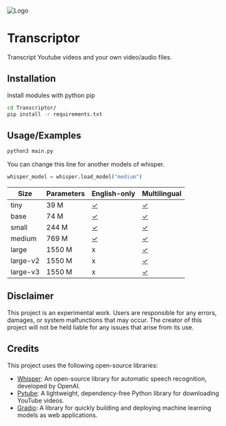 
![Logo](https://example.example/example.png)


# Transcriptor

Transcript Youtube videos and your own video/audio files.


## Installation

Install modules with python pip

```bash
cd Transcriptor/
pip install -r requirements.txt
```
    
## Usage/Examples

```bash
python3 main.py
```
You can change this line for another models of whisper.

```python
whisper_model = whisper.load_model("medium")
```

| Size     | Parameters | English-only                                         | Multilingual                                        |
|----------|------------|------------------------------------------------------|-----------------------------------------------------|
| tiny     | 39 M       | [✓](https://huggingface.co/openai/whisper-tiny.en)   | [✓](https://huggingface.co/openai/whisper-tiny)     |
| base     | 74 M       | [✓](https://huggingface.co/openai/whisper-base.en)   | [✓](https://huggingface.co/openai/whisper-base)     |
| small    | 244 M      | [✓](https://huggingface.co/openai/whisper-small.en)  | [✓](https://huggingface.co/openai/whisper-small)    |
| medium   | 769 M      | [✓](https://huggingface.co/openai/whisper-medium.en) | [✓](https://huggingface.co/openai/whisper-medium)   |
| large    | 1550 M     | x                                                    | [✓](https://huggingface.co/openai/whisper-large)    |
| large-v2 | 1550 M     | x                                                    | [✓](https://huggingface.co/openai/whisper-large-v2) |
| large-v3 | 1550 M     | x                                                    | [✓](https://huggingface.co/openai/whisper-large-v3) |

## Disclaimer

This project is an experimental work. Users are responsible for any errors, damages, or system malfunctions that may occur. The creator of this project will not be held liable for any issues that arise from its use.
## Credits

This project uses the following open-source libraries:

- [Whisper](https://github.com/openai/whisper): An open-source library for automatic speech recognition, developed by OpenAI.
- [Pytube](https://github.com/pytube/pytube): A lightweight, dependency-free Python library for downloading YouTube videos.
- [Gradio](https://github.com/gradio-app/gradio): A library for quickly building and deploying machine learning models as web applications.
